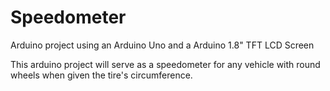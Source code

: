# Speedometer
Arduino project using an Arduino Uno and a Arduino 1.8" TFT LCD Screen

This arduino project will serve as a speedometer for any vehicle with round wheels when given the tire's circumference.
